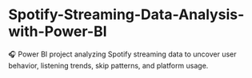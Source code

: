 # Spotify-Streaming-Data-Analysis-with-Power-BI
🎧 Power BI project analyzing Spotify streaming data to uncover user behavior, listening trends, skip patterns, and platform usage.
